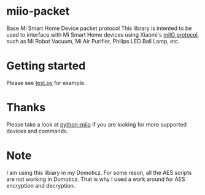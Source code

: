 # miio-packet
Base Mi Smart Home Device packet protocol
This library is intented to be used to interface with Mi Smart Home devices using Xiaomi's [miIO protocol](https://github.com/OpenMiHome/mihome-binary-protocol), such as Mi Robot Vacuum, Mi Air Purifier, Philips LED Ball Lamp, etc.

# Getting started
Please see [test.py](https://github.com/mapledxf/miio-packet/blob/master/test.py) for example.

# Thanks
Please take a look at [python-miio](https://github.com/rytilahti/python-miio) if you are looking for more supported devices and commands.

# Note
I am using this libiary in my Domoticz. For some reson, all the AES scripts are not working in Domoticz. That is why I used a work around for AES encryption and decryption.


